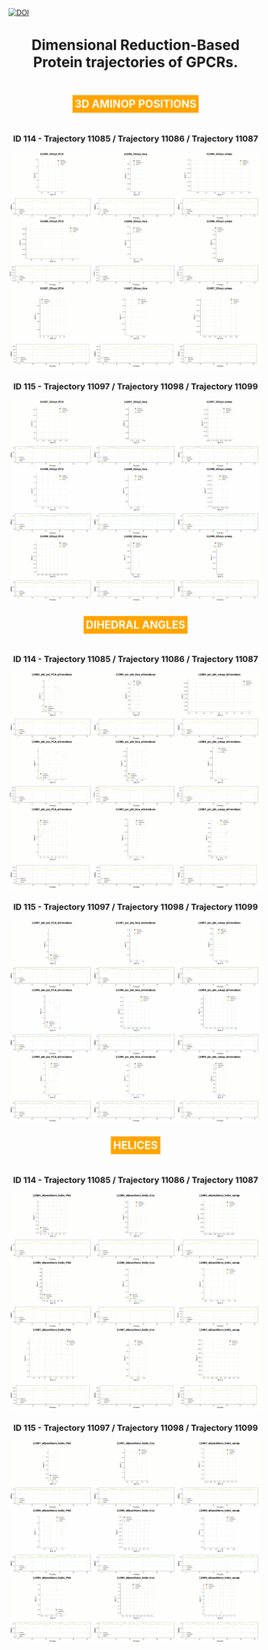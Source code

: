 [![DOI](https://zenodo.org/badge/718734269.svg)](https://zenodo.org/doi/10.5281/zenodo.10201733)

<div align="center">
  <h1>Dimensional Reduction-Based Protein trajectories of GPCRs.</h1>
</div>

<div style="display: flex; justify-content: center; align-items: center; flex-wrap: wrap;">

  <div align="center">
    <h2 style="background-color: orange; color: white; padding: 5px;">3D AMINOP POSITIONS</h2>
  </div>
  
  <div align="center">
    <h3>ID 114 - Trajectory 11085 / Trajectory 11086 / Trajectory 11087</h3>
  </div>
  
  <img src="ID114/3D_REPOSITIONS/PCA/11085/GIFs/11085_3Dxyz_PCA.gif" alt="GIF 1" width="32.9%" autoplay />
  <img src="ID114/3D_REPOSITIONS/TICA/11085/GIFs/11085_3Dxyz_tica.gif" alt="GIF 2" width="32.9%" autoplay />
  <img src="ID114/3D_REPOSITIONS/UMAP/11085/GIFs/11085_3Dxyz_umap.gif" alt="GIF 3" width="32.9%" autoplay />

  <img src="ID114/3D_REPOSITIONS/PCA/11086/GIFs/11086_3Dxyz_PCA.gif" alt="GIF 1" width="32.9%" autoplay />
  <img src="ID114/3D_REPOSITIONS/TICA/11086/GIFs/11086_3Dxyz_tica.gif" alt="GIF 2" width="32.9%" autoplay />
  <img src="ID114/3D_REPOSITIONS/UMAP/11086/GIFs/11086_3Dxyz_umap.gif" alt="GIF 3" width="32.9%" autoplay />

  <img src="ID114/3D_REPOSITIONS/PCA/11087/GIFs/11087_3Dxyz_PCA.gif" alt="GIF 1" width="32.9%" autoplay />
  <img src="ID114/3D_REPOSITIONS/TICA/11087/GIFs/11087_3Dxyz_tica.gif" alt="GIF 2" width="32.9%" autoplay />
  <img src="ID114/3D_REPOSITIONS/UMAP/11087/GIFs/11087_3Dxyz_umap.gif" alt="GIF 3" width="32.9%" autoplay />

   <div align="center">
    <h3>ID 115 - Trajectory 11097 / Trajectory 11098 / Trajectory 11099</h3>
  </div>

  <img src="ID115/3D_REPOSITIONS/PCA/11097/GIFs/11097_3Dxyz_PCA.gif" alt="GIF 4" width="32.9%" autoplay />
  <img src="ID115/3D_REPOSITIONS/TICA/11097/GIFs/11097_3Dxyz_tica.gif" alt="GIF 5" width="32.9%" autoplay />
  <img src="ID115/3D_REPOSITIONS/UMAP/11097/GIFs/11097_3Dxyz_umap.gif" alt="GIF 6" width="32.9%" autoplay />

  <img src="ID115/3D_REPOSITIONS/PCA/11098/GIFs/11098_3Dxyz_PCA.gif" alt="GIF 4" width="32.9%" autoplay />
  <img src="ID115/3D_REPOSITIONS/TICA/11098/GIFs/11098_3Dxyz_tica.gif" alt="GIF 5" width="32.9%" autoplay />
  <img src="ID115/3D_REPOSITIONS/UMAP/11098/GIFs/11098_3Dxyz_umap.gif" alt="GIF 6" width="32.9%" autoplay />

  <img src="ID115/3D_REPOSITIONS/PCA/11099/GIFs/11099_3Dxyz_PCA.gif" alt="GIF 4" width="32.9%" autoplay />
  <img src="ID115/3D_REPOSITIONS/TICA/11099/GIFs/11099_3Dxyz_tica.gif" alt="GIF 5" width="32.9%" autoplay />
  <img src="ID115/3D_REPOSITIONS/UMAP/11099/GIFs/11099_3Dxyz_umap.gif" alt="GIF 6" width="32.9%" autoplay />


  <div align="center">
    <h2 style="background-color: orange; color: white; padding: 5px;">DIHEDRAL ANGLES</h2>
  </div>
  
  <div align="center">
    <h3>ID 114 - Trajectory 11085 / Trajectory 11086 / Trajectory 11087</h3>
  </div>

  <img src="ID114/ANGLES/PCA/11085/GIFs/11085_phi_psi_PCA_allresidues.gif" alt="GIF 7" width="32.9%" autoplay />
  <img src="ID114/ANGLES/TICA/11085/GIFs/11085_psi_phi_tica_allresidues.gif" alt="GIF 8" width="32.9%" autoplay />
  <img src="ID114/ANGLES/UMAP/11085/GIFs/11085_psi_phi_umap_allresidues.gif" alt="GIF 9" width="32.9%" autoplay />

  <img src="ID114/ANGLES/PCA/11086/GIFs/11086_phi_psi_PCA_allresidues.gif" alt="GIF 7" width="32.9%" autoplay />
  <img src="ID114/ANGLES/TICA/11086/GIFs/11086_psi_phi_tica_allresidues.gif" alt="GIF 8" width="32.9%" autoplay />
  <img src="ID114/ANGLES/UMAP/11086/GIFs/11086_psi_phi_umap_allresidues.gif" alt="GIF 9" width="32.9%" autoplay />

  <img src="ID114/ANGLES/PCA/11087/GIFs/11087_phi_psi_PCA_allresidues.gif" alt="GIF 7" width="32.9%" autoplay />
  <img src="ID114/ANGLES/TICA/11087/GIFs/11087_psi_phi_tica_allresidues.gif" alt="GIF 8" width="32.9%" autoplay />
  <img src="ID114/ANGLES/UMAP/11087/GIFs/11087_psi_phi_umap_allresidues.gif" alt="GIF 9" width="32.9%" autoplay />

  <div align="center">
    <h3>ID 115 - Trajectory 11097 / Trajectory 11098 / Trajectory 11099</h3>
  </div>

  <img src="ID115/ANGLES/PCA/11097/GIFs/11097_phi_psi_PCA_allresidues.gif" alt="GIF 10" width="32.9%" autoplay />
  <img src="ID115/ANGLES/TICA/11097/GIFs/11097_psi_phi_tica_allresidues.gif" alt="GIF 11" width="32.9%" autoplay />
  <img src="ID115/ANGLES/UMAP/11097/GIFs/11097_psi_phi_umap_allresidues.gif" alt="GIF 12" width="32.9%" autoplay />

  <img src="ID115/ANGLES/PCA/11098/GIFs/11098_phi_psi_PCA_allresidues.gif" alt="GIF 10" width="32.9%" autoplay />
  <img src="ID115/ANGLES/TICA/11098/GIFs/11098_psi_phi_tica_allresidues.gif" alt="GIF 11" width="32.9%" autoplay />
  <img src="ID115/ANGLES/UMAP/11098/GIFs/11098_psi_phi_umap_allresidues.gif" alt="GIF 12" width="32.9%" autoplay />

  <img src="ID115/ANGLES/PCA/11099/GIFs/11099_phi_psi_PCA_allresidues.gif" alt="GIF 10" width="32.9%" autoplay />
  <img src="ID115/ANGLES/TICA/11099/GIFs/11099_psi_phi_tica_allresidues.gif" alt="GIF 11" width="32.9%" autoplay />
  <img src="ID115/ANGLES/UMAP/11099/GIFs/11099_psi_phi_umap_allresidues.gif" alt="GIF 12" width="32.9%" autoplay />

  <div align="center">
    <h2 style="background-color: orange; color: white; padding: 5px;">HELICES</h2>
  </div>

  <div align="center">
    <h3>ID 114 - Trajectory 11085 / Trajectory 11086 / Trajectory 11087</h3>
  </div>

  <img src="ID114/HELIX/PCA/11085/GIFs/11085_allpositions_helix_PSA.gif" alt="GIF 13" width="32.9%" autoplay />
  <img src="ID114/HELIX/TICA/11085/GIFs/11085_allpositions_helix_tica.gif" alt="GIF 14" width="32.9%" autoplay />
  <img src="ID114/HELIX/UMAP/11085/GIFs/11085_allpositions_helix_umap.gif" alt="GIF 15" width="32.9%" autoplay />

  <img src="ID114/HELIX/PCA/11086/GIFs/11086_allpositions_helix_PSA.gif" alt="GIF 13" width="32.9%" autoplay />
  <img src="ID114/HELIX/TICA/11086/GIFs/11086_allpositions_helix_tica.gif" alt="GIF 14" width="32.9%" autoplay />
  <img src="ID114/HELIX/UMAP/11086/GIFs/11086_allpositions_helix_umap.gif" alt="GIF 15" width="32.9%" autoplay />

  <img src="ID114/HELIX/PCA/11087/GIFs/11087_allpositions_helix_PSA.gif" alt="GIF 13" width="32.9%" autoplay />
  <img src="ID114/HELIX/TICA/11087/GIFs/11087_allpositions_helix_tica.gif" alt="GIF 14" width="32.9%" autoplay />
  <img src="ID114/HELIX/UMAP/11087/GIFs/11087_allpositions_helix_umap.gif" alt="GIF 15" width="32.9%" autoplay />

  <div align="center">
    <h3>ID 115 - Trajectory 11097 / Trajectory 11098 / Trajectory 11099</h3>
  </div>

  <img src="ID115/HELIX/PCA/11097/GIFs/11097_allpositions_helix_PSA.gif" alt="GIF 16" width="32.9%" autoplay />
  <img src="ID115/HELIX/TICA/11097/GIFs/11097_allpositions_helix_tica.gif" alt="GIF 17" width="32.9%" autoplay />
  <img src="ID115/HELIX/UMAP/11097/GIFs/11097_allpositions_helix_umap.gif" alt="GIF 18" width="32.9%" autoplay />

  <img src="ID115/HELIX/PCA/11098/GIFs/11098_allpositions_helix_PSA.gif" alt="GIF 16" width="32.9%" autoplay />
  <img src="ID115/HELIX/TICA/11098/GIFs/11098_allpositions_helix_tica.gif" alt="GIF 17" width="32.9%" autoplay />
  <img src="ID115/HELIX/UMAP/11098/GIFs/11098_allpositions_helix_umap.gif" alt="GIF 18" width="32.9%" autoplay />

  <img src="ID115/HELIX/PCA/11099/GIFs/11099_allpositions_helix_PSA.gif" alt="GIF 16" width="32.9%" autoplay />
  <img src="ID115/HELIX/TICA/11099/GIFs/11099_allpositions_helix_tica.gif" alt="GIF 17" width="32.9%" autoplay />
  <img src="ID115/HELIX/UMAP/11099/GIFs/11099_allpositions_helix_umap.gif" alt="GIF 18" width="32.9%" autoplay />

</div>

</details>

